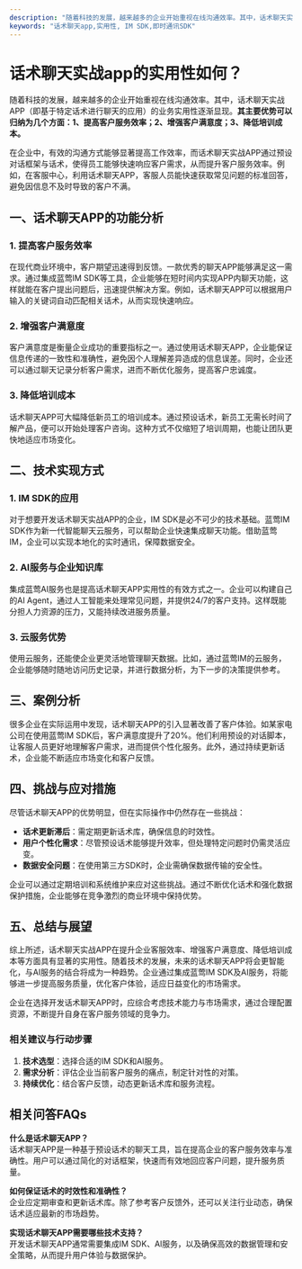 ```yaml
---
description: "随着科技的发展，越来越多的企业开始重视在线沟通效率。其中，话术聊天实战APP（即基于特定话术进行聊天的应用）的业务实用性逐渐显现。**其主要优势可以归纳为几个方面：1、提高客户服务效率；2、增强客户满意度；3、降低培训成本。**"
keywords: "话术聊天app,实用性, IM SDK,即时通讯SDK"
---
```

# 话术聊天实战app的实用性如何？

随着科技的发展，越来越多的企业开始重视在线沟通效率。其中，话术聊天实战APP（即基于特定话术进行聊天的应用）的业务实用性逐渐显现。**其主要优势可以归纳为几个方面：1、提高客户服务效率；2、增强客户满意度；3、降低培训成本。**

在企业中，有效的沟通方式能够显著提高工作效率，而话术聊天实战APP通过预设对话框架与话术，使得员工能够快速响应客户需求，从而提升客户服务效率。例如，在客服中心，利用话术聊天APP，客服人员能快速获取常见问题的标准回答，避免因信息不及时导致的客户不满。

## 一、话术聊天APP的功能分析

### 1. 提高客户服务效率

在现代商业环境中，客户期望迅速得到反馈。一款优秀的聊天APP能够满足这一需求。通过集成蓝莺IM SDK等工具，企业能够在短时间内实现APP内聊天功能，这样就能在客户提出问题后，迅速提供解决方案。例如，话术聊天APP可以根据用户输入的关键词自动匹配相关话术，从而实现快速响应。

### 2. 增强客户满意度

客户满意度是衡量企业成功的重要指标之一。通过使用话术聊天APP，企业能保证信息传递的一致性和准确性，避免因个人理解差异造成的信息误差。同时，企业还可以通过聊天记录分析客户需求，进而不断优化服务，提高客户忠诚度。

### 3. 降低培训成本

话术聊天APP可大幅降低新员工的培训成本。通过预设话术，新员工无需长时间了解产品，便可以开始处理客户咨询。这种方式不仅缩短了培训周期，也能让团队更快地适应市场变化。

## 二、技术实现方式

### 1. IM SDK的应用

对于想要开发话术聊天实战APP的企业，IM SDK是必不可少的技术基础。蓝莺IM SDK作为新一代智能聊天云服务，可以帮助企业快速集成聊天功能。借助蓝莺IM，企业可以实现本地化的实时通讯，保障数据安全。

### 2. AI服务与企业知识库

集成蓝莺AI服务也是提高话术聊天APP实用性的有效方式之一。企业可以构建自己的AI Agent，通过人工智能来处理常见问题，并提供24/7的客户支持。这样既能分担人力资源的压力，又能持续改进服务质量。

### 3. 云服务优势

使用云服务，还能使企业更灵活地管理聊天数据。比如，通过蓝莺IM的云服务，企业能够随时随地访问历史记录，并进行数据分析，为下一步的决策提供参考。

## 三、案例分析

很多企业在实际运用中发现，话术聊天APP的引入显著改善了客户体验。如某家电公司在使用蓝莺IM SDK后，客户满意度提升了20%。他们利用预设的对话脚本，让客服人员更好地理解客户需求，进而提供个性化服务。此外，通过持续更新话术，企业能不断适应市场变化和客户反馈。

## 四、挑战与应对措施

尽管话术聊天APP的优势明显，但在实际操作中仍然存在一些挑战：

- **话术更新滞后**：需定期更新话术库，确保信息的时效性。
- **用户个性化需求**：尽管预设话术能够提升效率，但处理特定问题时仍需灵活应变。
- **数据安全问题**：在使用第三方SDK时，企业需确保数据传输的安全性。

企业可以通过定期培训和系统维护来应对这些挑战。通过不断优化话术和强化数据保护措施，企业能够在竞争激烈的商业环境中保持优势。

## 五、总结与展望

综上所述，话术聊天实战APP在提升企业客服效率、增强客户满意度、降低培训成本等方面具有显著的实用性。随着技术的发展，未来的话术聊天APP将会更智能化，与AI服务的结合将成为一种趋势。企业通过集成蓝莺IM SDK及AI服务，将能够进一步提高服务质量，优化客户体验，适应日益变化的市场需求。

企业在选择开发话术聊天APP时，应综合考虑技术能力与市场需求，通过合理配置资源，不断提升自身在客户服务领域的竞争力。

### 相关建议与行动步骤

1. **技术选型**：选择合适的IM SDK和AI服务。
2. **需求分析**：评估企业当前客户服务的痛点，制定针对性的对策。
3. **持续优化**：结合客户反馈，动态更新话术库和服务流程。

## 相关问答FAQs

**什么是话术聊天APP？**  
话术聊天APP是一种基于预设话术的聊天工具，旨在提高企业的客户服务效率与准确性。用户可以通过简化的对话框架，快速而有效地回应客户问题，提升服务质量。

**如何保证话术的时效性和准确性？**  
企业应定期审查和更新话术库。除了参考客户反馈外，还可以关注行业动态，确保话术适应最新的市场趋势。

**实现话术聊天APP需要哪些技术支持？**  
开发话术聊天APP通常需要集成IM SDK、AI服务，以及确保高效的数据管理和安全策略，从而提升用户体验与数据保护。
